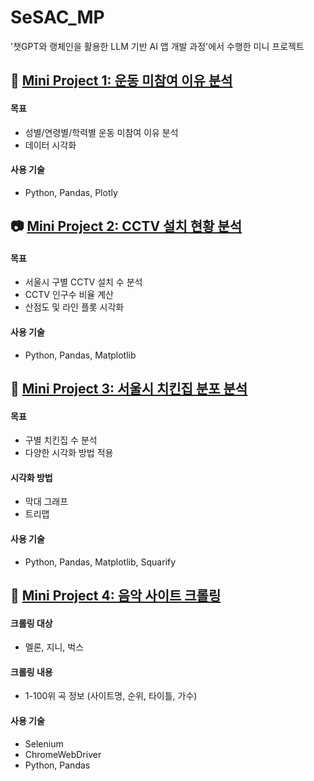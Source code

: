 # SeSAC_MP
 '챗GPT와 랭체인을 활용한 LLM 기반 AI 앱 개발 과정'에서 수행한 미니 프로젝트



## 🎾 [Mini Project 1: 운동 미참여 이유 분석](https://github.com/danidanicarrotcarrot/SeSAC_MP/blob/main/mp1_notExercise.ipynb)

#### 목표
- 성별/연령별/학력별 운동 미참여 이유 분석
- 데이터 시각화

#### 사용 기술
- Python, Pandas, Plotly



## 📷 [Mini Project 2: CCTV 설치 현황 분석](https://github.com/danidanicarrotcarrot/SeSAC_MP/blob/main/mp2_seoulPopulation.ipynb)
#### 목표
- 서울시 구별 CCTV 설치 수 분석
- CCTV 인구수 비율 계산
- 산점도 및 라인 플롯 시각화

#### 사용 기술
- Python, Pandas, Matplotlib



## 🐔 [Mini Project 3: 서울시 치킨집 분포 분석](https://github.com/danidanicarrotcarrot/SeSAC_MP/blob/main/mp3_seoulChicken.ipynb)
#### 목표
- 구별 치킨집 수 분석
- 다양한 시각화 방법 적용

#### 시각화 방법
- 막대 그래프
- 트리맵

#### 사용 기술
- Python, Pandas, Matplotlib, Squarify



## 🎼 [Mini Project 4: 음악 사이트 크롤링](https://github.com/danidanicarrotcarrot/SeSAC_MP/blob/main/mp4_musicCrawling.ipynb)
#### 크롤링 대상
- 멜론, 지니, 벅스

#### 크롤링 내용
- 1-100위 곡 정보 (사이트명, 순위, 타이틀, 가수)

#### 사용 기술
- Selenium
- ChromeWebDriver
- Python, Pandas
